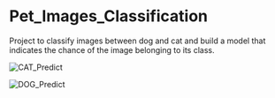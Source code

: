 # Pet_Images_Classification
Project to classify images between dog and cat and build a model that indicates the chance of the image belonging to its class.

![CAT_Predict](https://user-images.githubusercontent.com/49773277/110039838-965c7800-7d20-11eb-95bb-fd5e48516b6c.gif)

![DOG_Predict](https://user-images.githubusercontent.com/49773277/110039886-a83e1b00-7d20-11eb-9843-0f37864cc2a1.gif)
